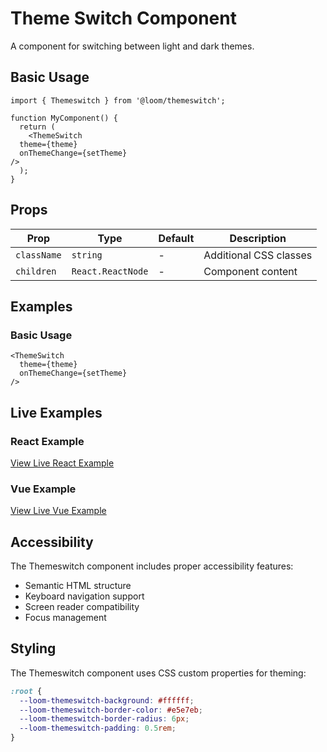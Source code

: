 # Theme Switch Component

A component for switching between light and dark themes.

## Basic Usage

```tsx
import { Themeswitch } from '@loom/themeswitch';

function MyComponent() {
  return (
    <ThemeSwitch 
  theme={theme}
  onThemeChange={setTheme}
/>
  );
}
```

## Props

| Prop | Type | Default | Description |
|------|------|---------|-------------|
| `className` | `string` | - | Additional CSS classes |
| `children` | `React.ReactNode` | - | Component content |

## Examples

### Basic Usage

```tsx
<ThemeSwitch 
  theme={theme}
  onThemeChange={setTheme}
/>
```

## Live Examples

### React Example
[View Live React Example](https://loom-css-react.vercel.app/components/themeswitch)

### Vue Example
[View Live Vue Example](https://loom-css-vue.netlify.app/components/themeswitch)

## Accessibility

The Themeswitch component includes proper accessibility features:

- Semantic HTML structure
- Keyboard navigation support
- Screen reader compatibility
- Focus management

## Styling

The Themeswitch component uses CSS custom properties for theming:

```css
:root {
  --loom-themeswitch-background: #ffffff;
  --loom-themeswitch-border-color: #e5e7eb;
  --loom-themeswitch-border-radius: 6px;
  --loom-themeswitch-padding: 0.5rem;
}
```
